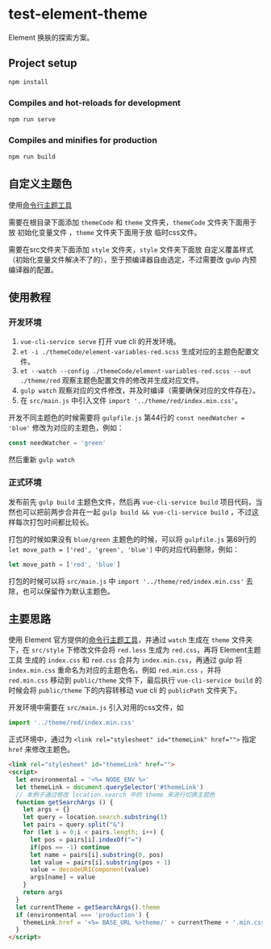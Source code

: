 # test-element-theme #

Element 换肤的探索方案。

## Project setup ##

```sh
npm install
```

### Compiles and hot-reloads for development ###

```sh
npm run serve
```

### Compiles and minifies for production ###

```sh
npm run build
```

## 自定义主题色 ##

使用[命令行主题工具](https://element.eleme.cn/#/zh-CN/component/custom-theme#ming-ling-xing-zhu-ti-gong-ju)

需要在根目录下面添加 `themeCode` 和 `theme` 文件夹，`themeCode` 文件夹下面用于放 初始化变量文件 ，`theme` 文件夹下面用于放 临时css文件。

需要在src文件夹下面添加 `style` 文件夹，`style` 文件夹下面放 自定义覆盖样式 （初始化变量文件解决不了的），至于预编译器自由选定，不过需要改 gulp 内预编译器的配置。

## 使用教程 ##

### 开发环境 ###

1. `vue-cli-service serve` 打开 vue cli 的开发环境。
2. `et -i ./themeCode/element-variables-red.scss` 生成对应的主题色配置文件。
3. `et --watch --config ./themeCode/element-variables-red.scss --out ./theme/red` 观察主题色配置文件的修改并生成对应文件。
4. `gulp watch` 观察对应的文件修改，并及时编译（需要确保对应的文件存在）。
5. 在 `src/main.js` 中引入文件 `import '../theme/red/index.min.css'`。

开发不同主题色的时候需要将 `gulpfile.js` 第44行的 `const needWatcher = 'blue'` 修改为对应的主题色，例如：

```javascript
const needWatcher = 'green'
```

然后重新 `gulp watch`

### 正式环境 ###

发布前先 `gulp build` 主题色文件，然后再 `vue-cli-service build` 项目代码，当然也可以把前两步合并在一起 `gulp build && vue-cli-service build` ，不过这样每次打包时间都比较长。

打包的时候如果没有 `blue/green` 主题色的时候，可以将 `gulpfile.js` 第69行的 `let move_path = ['red', 'green', 'blue']` 中的对应代码删除，例如：

```javascript
let move_path = ['red', 'blue']
```

打包的时候可以将 `src/main.js` 中 `import '../theme/red/index.min.css'` 去除，也可以保留作为默认主题色。

## 主要思路 ##

使用 Element 官方提供的[命令行主题工具](https://element.eleme.cn/#/zh-CN/component/custom-theme#ming-ling-xing-zhu-ti-gong-ju)，并通过 `watch` 生成在 `theme` 文件夹下，在 `src/style` 下修改文件会将 `red.less` 生成为 `red.css`，再将 Element主题工具 生成的 `index.css` 和 `red.css` 合并为 `index.min.css`，再通过 gulp 将  `index.min.css` 重命名为对应的主题色名，例如 `red.min.css` ，并将 `red.min.css` 移动到 `public/theme` 文件下，最后执行 `vue-cli-service build` 的时候会将 `public/theme` 下的内容转移动 vue cli 的 `publicPath` 文件夹下。

开发环境中需要在 `src/main.js` 引入对用的css文件，如

```javascript
import '../theme/red/index.min.css'
```

正式环境中，通过为 `<link rel="stylesheet" id="themeLink" href="">` 指定 `href` 来修改主题色。

```html
<link rel="stylesheet" id="themeLink" href="">
<script>
  let environmental = '<%= NODE_ENV %>'
  let themeLink = document.querySelector('#themeLink')
  // 本例子通过修改 location.search 中的 theme 来进行切换主题色
  function getSearchArgs () {
    let args = {}
    let query = location.search.substring(1)
    let pairs = query.split("&")
    for (let i = 0;i < pairs.length; i++) {
      let pos = pairs[i].indexOf("=")
      if(pos == -1) continue
      let name = pairs[i].substring(0, pos)
      let value = pairs[i].substring(pos + 1)
      value = decodeURIComponent(value)
      args[name] = value
    }
    return args
  }
  let currentTheme = getSearchArgs().theme
  if (environmental === 'production') {
    themeLink.href = '<%= BASE_URL %>theme/' + currentTheme + '.min.css'
  }
</script>
```
